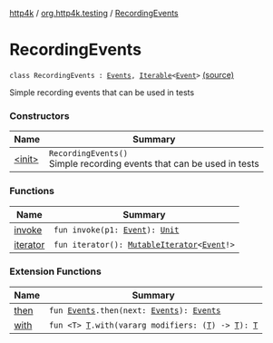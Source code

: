 [http4k](../../index.md) / [org.http4k.testing](../index.md) / [RecordingEvents](./index.md)

# RecordingEvents

`class RecordingEvents : `[`Events`](../../org.http4k.core/-events.md)`, `[`Iterable`](https://kotlinlang.org/api/latest/jvm/stdlib/kotlin.collections/-iterable/index.html)`<`[`Event`](../../org.http4k.core/-event/index.md)`>` [(source)](https://github.com/http4k/http4k/blob/master/http4k-core/src/main/kotlin/org/http4k/testing/RecordingEvents.kt#L10)

Simple recording events that can be used in tests

### Constructors

| Name | Summary |
|---|---|
| [&lt;init&gt;](-init-.md) | `RecordingEvents()`<br>Simple recording events that can be used in tests |

### Functions

| Name | Summary |
|---|---|
| [invoke](invoke.md) | `fun invoke(p1: `[`Event`](../../org.http4k.core/-event/index.md)`): `[`Unit`](https://kotlinlang.org/api/latest/jvm/stdlib/kotlin/-unit/index.html) |
| [iterator](iterator.md) | `fun iterator(): `[`MutableIterator`](https://kotlinlang.org/api/latest/jvm/stdlib/kotlin.collections/-mutable-iterator/index.html)`<`[`Event`](../../org.http4k.core/-event/index.md)`!>` |

### Extension Functions

| Name | Summary |
|---|---|
| [then](../../org.http4k.core/kotlin.-function1/then.md) | `fun `[`Events`](../../org.http4k.core/-events.md)`.then(next: `[`Events`](../../org.http4k.core/-events.md)`): `[`Events`](../../org.http4k.core/-events.md) |
| [with](../../org.http4k.core/with.md) | `fun <T> `[`T`](../../org.http4k.core/with.md#T)`.with(vararg modifiers: (`[`T`](../../org.http4k.core/with.md#T)`) -> `[`T`](../../org.http4k.core/with.md#T)`): `[`T`](../../org.http4k.core/with.md#T) |
